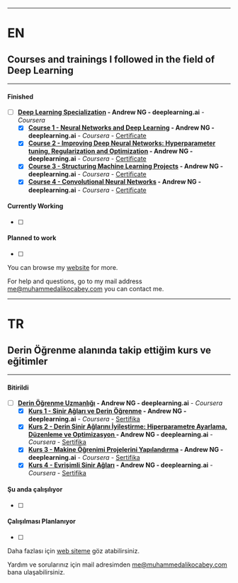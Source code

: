 ------------------

# EN
## Courses and trainings I followed in the field of Deep Learning

------------------

#### Finished
- [ ] **[Deep Learning Specialization](https://www.coursera.org/specializations/deep-learning) - Andrew NG - deeplearning.ai** - *Coursera*
     - [x] **[Course 1 - Neural Networks and Deep Learning](https://www.coursera.org/learn/neural-networks-deep-learning) - Andrew NG - deeplearning.ai** - *Coursera* - [Certificate](https://www.coursera.org/account/accomplishments/certificate/UWLUGKN9VC43)
     - [x] **[Course 2 - Improving Deep Neural Networks: Hyperparameter tuning, Regularization and Optimization](https://www.coursera.org/learn/deep-neural-network) - Andrew NG - deeplearning.ai** - *Coursera* - [Certificate](https://coursera.org/share/d9d33c8d57c1720ff0b6ba652aa9bae4)
     - [x] **[Course 3 - Structuring Machine Learning Projects](https://www.coursera.org/learn/deep-neural-network) - Andrew NG - deeplearning.ai** - *Coursera* - [Certificate](https://www.coursera.org/account/accomplishments/certificate/YPZSNGWGGLTT)
     - [x] **[Course 4 - Convolutional Neural Networks](https://www.coursera.org/learn/convolutional-neural-networks) - Andrew NG - deeplearning.ai** - *Coursera* - [Certificate](https://www.coursera.org/account/accomplishments/certificate/R2AYNRZSJAV4)

#### Currently Working
- [ ]


#### Planned to work
- [ ]




You can browse my [website](https://www.muhammedalikocabey.com/blog) for more.

For help and questions, go to my mail address [me@muhammedalikocabey.com](mailto:me@muhammedalikocabey.com) you can contact me.





------------------

# TR
## Derin Öğrenme alanında takip ettiğim kurs ve eğitimler

------------------

#### Bitirildi
- [ ] **[Derin Öğrenme Uzmanlığı](https://www.coursera.org/specializations/deep-learning) - Andrew NG - deeplearning.ai** - *Coursera*
     - [x] **[Kurs 1 - Sinir Ağları ve Derin Öğrenme](https://www.coursera.org/learn/neural-networks-deep-learning) - Andrew NG - deeplearning.ai** - *Coursera* - [Sertifika](https://www.coursera.org/account/accomplishments/certificate/UWLUGKN9VC43)
     - [x] **[Kurs 2 - Derin Sinir Ağlarını İyileştirme: Hiperparametre Ayarlama, Düzenleme ve Optimizasyon ](https://www.coursera.org/learn/deep-neural-network) - Andrew NG - deeplearning.ai** - *Coursera* - [Sertifika](https://coursera.org/share/d9d33c8d57c1720ff0b6ba652aa9bae4)
     - [x] **[Kurs 3 - Makine Öğrenimi Projelerini Yapılandırma](https://www.coursera.org/learn/deep-neural-network) - Andrew NG - deeplearning.ai** - *Coursera* - [Sertifika](https://www.coursera.org/account/accomplishments/certificate/YPZSNGWGGLTT)
     - [x] **[Kurs 4 - Evrişimli Sinir Ağları](https://www.coursera.org/learn/convolutional-neural-networks) - Andrew NG - deeplearning.ai** - *Coursera* - [Sertifika](https://www.coursera.org/account/accomplishments/certificate/R2AYNRZSJAV4)

#### Şu anda çalışılıyor
- [ ]


#### Çalışılması Planlanıyor
- [ ]




Daha fazlası için [web siteme](https://www.muhammedalikocabey.com/blog) göz atabilirsiniz.

Yardım ve sorularınız için mail adresimden [me@muhammedalikocabey.com](mailto:me@muhammedalikocabey.com) bana ulaşabilirsiniz.





